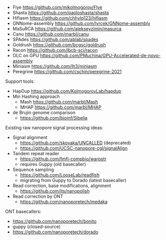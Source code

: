 - Flye https://github.com/mikolmogorov/Flye
- Shasta https://github.com/paoloshasta/shasta
- Hifiasm https://github.com/chhylp123/hifiasm
- GNNome-assembly https://github.com/lvrcek/GNNome-assembly
- MaSuRCA https://github.com/alekseyzimin/masurca
- Canu https://github.com/marbl/canu
- SPAdes https://github.com/ablab/spades
- Goldrush https://github.com/bcgsc/goldrush
- Racon https://github.com/lbcb-sci/racon
- OLC on GPU https://github.com/PMuchina/GPU-Accelerated-de-novo-assembly
- Miniasm https://github.com/lh3/miniasm
- Peregrine https://github.com/cschin/peregrine-2021

Support tools:
- HapDup https://github.com/KolmogorovLab/hapdup
- Min Hashing approach
	- Mash https://github.com/marbl/Mash
	- MHAP https://github.com/marbl/MHAP
- de Brujin genome comparison
	- https://github.com/bioinf/Sibelia


Existing raw nanopore signal processing ideas:
- Signal alignment 
	- https://github.com/skovaka/UNCALLED (deprecated)
	- https://github.com/UCSC-nanopore-cgl/signalAlign
- Tandem repeat reader
	- https://github.com/fmfi-compbio/warpstr
	- requires Guppy (old basecaller)
- Sequence sampling
	- https://github.com/LooseLab/readfish
	- migrating from Guppy to Dorado (latest basecaller)
- Read correction, base modifications, alignment
	- https://github.com/jts/nanopolish
- Read correction by ONT
	- https://github.com/nanoporetech/medaka

ONT basecallers:
- https://github.com/nanoporetech/bonito
- guppy (closed-source)
- https://github.com/nanoporetech/dorado
